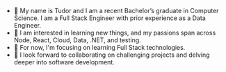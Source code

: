 - 👋 My name is Tudor and I am a recent Bachelor’s graduate in Computer Science. I am a Full Stack Engineer with prior experience as a Data Engineer.
- 👀 I am interested in learning new things, and my passions span across Node, React, Cloud, Data, .NET, and testing.
- 🌱 For now, I'm focusing on learning Full Stack technologies.
- 💞️ I look forward to collaborating on challenging projects and delving deeper into software development.

<!---
915-Munteanu-Tudor/915-Munteanu-Tudor is a ✨ special ✨ repository because its `README.md` (this file) appears on your GitHub profile.
You can click the Preview link to take a look at your changes.
--->

